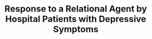 ---
name: "Response To A Relational Agent By"
title: "Response to a Relational Agent by Hospital Patients with Depressive Symptoms"
project: null
event: "Interacting with Computers special issue on Mental Health 22(4), 289-298"
authors:
- name: "Bickmore, T."
- name: "Mitchell, S."
- name: "Jack, B."
- name: "Paasche-Orlow, M."
- name: "Pfeifer, L."
- name: "ODonnell, J."
year: 2010
resources:
- name: "IwC2010 depression"
  src: "IwC2010.depression.pdf"
external_url: null
draft: false 
headless: true
---